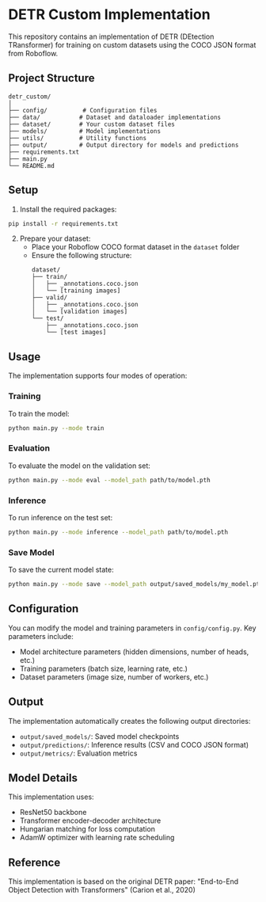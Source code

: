 # DETR Custom Implementation

This repository contains an implementation of DETR (DEtection TRansformer) for training on custom datasets using the COCO JSON format from Roboflow.

## Project Structure

```
detr_custom/
│
├── config/          # Configuration files
├── data/           # Dataset and dataloader implementations
├── dataset/        # Your custom dataset files
├── models/         # Model implementations
├── utils/          # Utility functions
├── output/         # Output directory for models and predictions
├── requirements.txt
├── main.py
└── README.md
```

## Setup

1. Install the required packages:
```bash
pip install -r requirements.txt
```

2. Prepare your dataset:
   - Place your Roboflow COCO format dataset in the `dataset` folder
   - Ensure the following structure:
     ```
     dataset/
     ├── train/
     │   ├── _annotations.coco.json
     │   └── [training images]
     ├── valid/
     │   ├── _annotations.coco.json
     │   └── [validation images]
     └── test/
         ├── _annotations.coco.json
         └── [test images]
     ```

## Usage

The implementation supports four modes of operation:

### Training

To train the model:
```bash
python main.py --mode train
```

### Evaluation

To evaluate the model on the validation set:
```bash
python main.py --mode eval --model_path path/to/model.pth
```

### Inference

To run inference on the test set:
```bash
python main.py --mode inference --model_path path/to/model.pth
```

### Save Model

To save the current model state:
```bash
python main.py --mode save --model_path output/saved_models/my_model.pth
```

## Configuration

You can modify the model and training parameters in `config/config.py`. Key parameters include:

- Model architecture parameters (hidden dimensions, number of heads, etc.)
- Training parameters (batch size, learning rate, etc.)
- Dataset parameters (image size, number of workers, etc.)

## Output

The implementation automatically creates the following output directories:

- `output/saved_models/`: Saved model checkpoints
- `output/predictions/`: Inference results (CSV and COCO JSON format)
- `output/metrics/`: Evaluation metrics

## Model Details

This implementation uses:
- ResNet50 backbone
- Transformer encoder-decoder architecture
- Hungarian matching for loss computation
- AdamW optimizer with learning rate scheduling

## Reference

This implementation is based on the original DETR paper:
"End-to-End Object Detection with Transformers" (Carion et al., 2020)